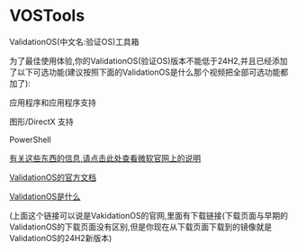 # VOSTools
ValidationOS(中文名:验证OS)工具箱


为了最佳使用体验,你的ValidationOS(验证OS)版本不能低于24H2,并且已经添加了以下可选功能(建议按照下面的ValidationOS是什么那个视频把全部可选功能都加了):

应用程序和应用程序支持

图形/DirectX 支持

PowerShell

[有关这些东西的信息,请点击此处查看微软官网上的说明](https://learn.microsoft.com/zh-cn/windows-hardware/manufacture/desktop/validation-os-feature-packages)

[ValidationOS的官方文档](https://learn.microsoft.com/zh-cn/windows-hardware/manufacture/desktop/validation-os-overview)

[ValidationOS是什么](https://www.bilibili.com/video/BV1kwoAYtECK/)

(上面这个链接可以说是VakidationOS的官网,里面有下载链接(下载页面与早期的ValidationOS的下载页面没有区别,但是你现在从下载页面下载到的镜像就是ValidationOS的24H2新版本)
